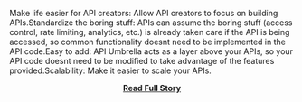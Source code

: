 <p>Make life easier for API creators: Allow API creators to focus on building APIs.Standardize the boring stuff: APIs can assume the boring stuff (access control, rate limiting, analytics, etc.) is already taken care if the API is being accessed, so common functionality doesnt need to be implemented in the API code.Easy to add: API Umbrella acts as a layer above your APIs, so your API code doesnt need to be modified to take advantage of the features provided.Scalability: Make it easier to scale your APIs.</p>
<center><p><a href="https://github.com/NREL/api-umbrella" style='padding:25px; font-sze:18px; font-weight: bold;'>Read Full Story</a></p></center>
